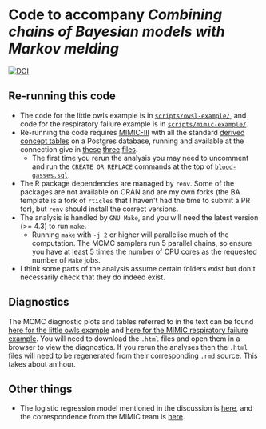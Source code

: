 # Code to accompany _Combining chains of Bayesian models with Markov melding_

[![DOI](https://zenodo.org/badge/DOI/10.5281/zenodo.6552714.svg)](https://doi.org/10.5281/zenodo.6552714)


## Re-running this code

- The code for the little owls example is in [`scripts/owsl-example/`](scripts/owsl-example), and code for the respiratory failure example is in [`scripts/mimic-example/`](scripts/mimic-example).
- Re-running the code requires [MIMIC-III](https://physionet.org/content/mimiciii/1.4/) with all the standard [derived concept tables](https://github.com/MIT-LCP/mimic-code/tree/main/mimic-iii/concepts) on a Postgres database, running and available at the connection give in [these](scripts/mimic-example/get-baseline-data.R) [three](scripts/mimic-example/get-blood-gasses-and-define-pf-cohort.R) [files](scripts/mimic-example/get-raw-fluids.R).
  - The first time you rerun the analysis you may need to uncomment and run the `CREATE OR REPLACE` commands at the top of [`blood-gasses.sql`](scripts/mimic-example/queries/blood-gasses.sql).
- The R package dependencies are managed by `renv`. Some of the packages are not available on CRAN and are my own forks (the BA template is a fork of `rticles` that I haven't had the time to submit a PR for), but `renv` should install the correct versions.
- The analysis is handled by `GNU Make`, and you will need the latest version (>= 4.3) to run `make`.
  - Running `make` with `-j 2` or higher will parallelise much of the computation. The MCMC samplers run 5 parallel chains, so ensure you have at least 5 times the number of CPU cores as the requested number of `Make` jobs.
- I think some parts of the analysis assume certain folders exist but don't necessarily check that they do indeed exist.

## Diagnostics

The MCMC diagnostic plots and tables referred to in the text can be found [here for the little owls example](rmd-reports/2021-06-30_owls-diagnostics.html) and [here for the MIMIC respiratory failure example](rmd-reports/2021-06-15_diagnosis-issues.html).
You will need to download the `.html` files and open them in a browser to view the diagnostics.
If you rerun the analyses then the `.html` files will need to be regenerated from their corresponding `.rmd` source. This takes about an hour.

## Other things

- The logistic regression model mentioned in the discussion is [here](scripts/mimic-example/queries/blood-gasses.sql), and the correspondence from the MIMIC team is [here](https://github.com/MIT-LCP/mimic-code/issues/1033).
